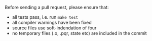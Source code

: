 Before sending a pull request, please ensure that:

- all tests pass, i.e. run `make test`
- all compiler warnings have been fixed
- source files use soft-indendation of four
- no temporary files (.o, .pqr, state etc) are included in the commit

